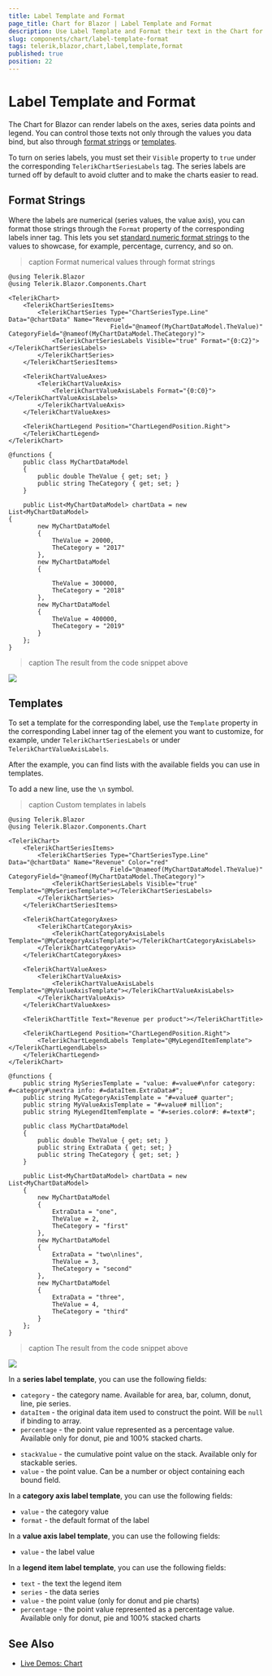 ```yaml
---
title: Label Template and Format
page_title: Chart for Blazor | Label Template and Format
description: Use Label Template and Format their text in the Chart for Blazor
slug: components/chart/label-template-format
tags: telerik,blazor,chart,label,template,format
published: true
position: 22
---
```


# Label Template and Format

The Chart for Blazor can render labels on the axes, series data points and legend. You can control those texts not only through the values you data bind, but also through [format strings](#format-strings) or [templates](#templates).

To turn on series labels, you must set their `Visible` property to `true` under the corresponding `TelerikChartSeriesLabels` tag. The series labels are turned off by default to avoid clutter and to make the charts easier to read.

## Format Strings

Where the labels are numerical (series values, the value axis), you can format those strings through the `Format` property of the corresponding labels inner tag. This lets you set [standard numeric format strings](https://docs.microsoft.com/en-us/dotnet/standard/base-types/standard-numeric-format-strings) to the values to showcase, for example, percentage, currency, and so on.

>caption Format numerical values through format strings

````CSHTML
@using Telerik.Blazor
@using Telerik.Blazor.Components.Chart

<TelerikChart>
	<TelerikChartSeriesItems>
		<TelerikChartSeries Type="ChartSeriesType.Line" Data="@chartData" Name="Revenue"
							Field="@nameof(MyChartDataModel.TheValue)" CategoryField="@nameof(MyChartDataModel.TheCategory)">
			<TelerikChartSeriesLabels Visible="true" Format="{0:C2}"></TelerikChartSeriesLabels>
		</TelerikChartSeries>
	</TelerikChartSeriesItems>

	<TelerikChartValueAxes>
		<TelerikChartValueAxis>
			<TelerikChartValueAxisLabels Format="{0:C0}"></TelerikChartValueAxisLabels>
		</TelerikChartValueAxis>
	</TelerikChartValueAxes>

	<TelerikChartLegend Position="ChartLegendPosition.Right">
	</TelerikChartLegend>
</TelerikChart>

@functions {
	public class MyChartDataModel
	{
		public double TheValue { get; set; }
		public string TheCategory { get; set; }
	}

	public List<MyChartDataModel> chartData = new List<MyChartDataModel>
{
		new MyChartDataModel
		{
			TheValue = 20000,
			TheCategory = "2017"
		},
		new MyChartDataModel
		{

			TheValue = 300000,
			TheCategory = "2018"
		},
		new MyChartDataModel
		{
			TheValue = 400000,
			TheCategory = "2019"
		}
	};
}
````

>caption The result from the code snippet above

![](images/label-format-strings-basics.png)

## Templates

To set a template for the corresponding label, use the `Template` property in the corresponding Label inner tag of the element you want to customize, for example, under `TelerikChartSeriesLabels` or under `TelerikChartValueAxisLabels`.

After the example, you can find lists with the available fields you can use in templates.

To add a new line, use the `\n` symbol.

>caption Custom templates in labels

````CSHTML
@using Telerik.Blazor
@using Telerik.Blazor.Components.Chart

<TelerikChart>
	<TelerikChartSeriesItems>
		<TelerikChartSeries Type="ChartSeriesType.Line" Data="@chartData" Name="Revenue" Color="red"
							Field="@nameof(MyChartDataModel.TheValue)" CategoryField="@nameof(MyChartDataModel.TheCategory)">
			<TelerikChartSeriesLabels Visible="true" Template="@MySeriesTemplate"></TelerikChartSeriesLabels>
		</TelerikChartSeries>
	</TelerikChartSeriesItems>

	<TelerikChartCategoryAxes>
		<TelerikChartCategoryAxis>
			<TelerikChartCategoryAxisLabels Template="@MyCategoryAxisTemplate"></TelerikChartCategoryAxisLabels>
		</TelerikChartCategoryAxis>
	</TelerikChartCategoryAxes>

	<TelerikChartValueAxes>
		<TelerikChartValueAxis>
			<TelerikChartValueAxisLabels Template="@MyValueAxisTemplate"></TelerikChartValueAxisLabels>
		</TelerikChartValueAxis>
	</TelerikChartValueAxes>

	<TelerikChartTitle Text="Revenue per product"></TelerikChartTitle>

	<TelerikChartLegend Position="ChartLegendPosition.Right">
		<TelerikChartLegendLabels Template="@MyLegendItemTemplate"></TelerikChartLegendLabels>
	</TelerikChartLegend>
</TelerikChart>

@functions {
	public string MySeriesTemplate = "value: #=value#\nfor category: #=category#\nextra info: #=dataItem.ExtraData#";
	public string MyCategoryAxisTemplate = "#=value# quarter";
	public string MyValueAxisTemplate = "#=value# million";
	public string MyLegendItemTemplate = "#=series.color#: #=text#";

	public class MyChartDataModel
	{
		public double TheValue { get; set; }
		public string ExtraData { get; set; }
		public string TheCategory { get; set; }
	}

	public List<MyChartDataModel> chartData = new List<MyChartDataModel>
	{
		new MyChartDataModel
		{
			ExtraData = "one",
			TheValue = 2,
			TheCategory = "first"
		},
		new MyChartDataModel
		{
			ExtraData = "two\nlines",
			TheValue = 3,
			TheCategory = "second"
		},
		new MyChartDataModel
		{
			ExtraData = "three",
			TheValue = 4,
			TheCategory = "third"
		}
	};
}
````

>caption The result from the code snippet above

![](images/basic-templates-result.png)


In a **series label template**, you can use the following fields:

* `category` - the category name. Available for area, bar, column, <!--bubble,--> donut, line, pie <!--and waterfall--> series.
* `dataItem` - the original data item used to construct the point. Will be `null` if binding to array.
* `percentage` - the point value represented as a percentage value. Available only for donut, pie and 100% stacked charts.
<!--* `series` - the data series-->
* `stackValue` - the cumulative point value on the stack. Available only for stackable series.
* `value` - the point value. Can be a number or object containing each bound field.
<!--* runningTotal - the sum of point values since the last "runningTotal" summary point. Available for waterfall series.
* total - the sum of all previous series values. Available for waterfall series.-->

In a **category axis label template**, you can use the following fields:

* `value` - the category value
* `format` - the default format of the label

<!--* `dataItem` - the data item, in case a field has been specified. If the category does not have a corresponding item in the data then an empty object will be passed.-->
<!--* culture - the default culture (if set) on the label-->

In a **value axis label template**, you can use the following fields:

* `value` - the label value

In a **legend item label template**, you can use the following fields:

* `text` - the text the legend item
* `series` - the data series
* `value` - the point value (only for donut and pie charts)
* `percentage` - the point value represented as a percentage value. Available only for donut, pie and 100% stacked charts


## See Also

  * [Live Demos: Chart](https://demos.telerik.com/blazor/chart/index)
